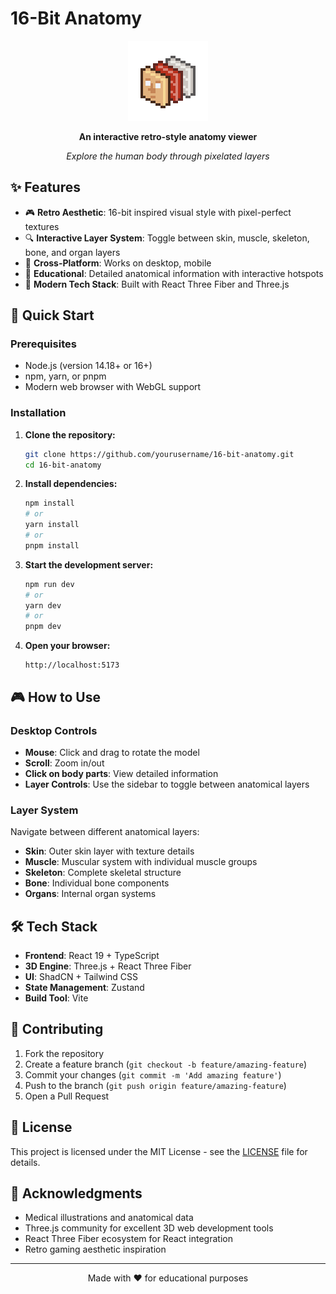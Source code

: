 # 16-Bit Anatomy

<div align="center">
  <img src="public/anatomy-logo-512.webp" alt="16-Bit Anatomy Logo" width="128" height="128">
  
  **An interactive retro-style anatomy viewer**
  
  *Explore the human body through pixelated layers*
</div>

## ✨ Features

- 🎮 **Retro Aesthetic**: 16-bit inspired visual style with pixel-perfect textures
- 🔍 **Interactive Layer System**: Toggle between skin, muscle, skeleton, bone, and organ layers
- 📱 **Cross-Platform**: Works on desktop, mobile
- 🎯 **Educational**: Detailed anatomical information with interactive hotspots
- 🎨 **Modern Tech Stack**: Built with React Three Fiber and Three.js

## 🚀 Quick Start

### Prerequisites

- Node.js (version 14.18+ or 16+)
- npm, yarn, or pnpm
- Modern web browser with WebGL support

### Installation

1. **Clone the repository:**

   ```bash
   git clone https://github.com/yourusername/16-bit-anatomy.git
   cd 16-bit-anatomy
   ```

2. **Install dependencies:**

   ```bash
   npm install
   # or
   yarn install
   # or
   pnpm install
   ```

3. **Start the development server:**

   ```bash
   npm run dev
   # or
   yarn dev
   # or
   pnpm dev
   ```

4. **Open your browser:**
   ```
   http://localhost:5173
   ```

## 🎮 How to Use

### Desktop Controls

- **Mouse**: Click and drag to rotate the model
- **Scroll**: Zoom in/out
- **Click on body parts**: View detailed information
- **Layer Controls**: Use the sidebar to toggle between anatomical layers

### Layer System

Navigate between different anatomical layers:

- **Skin**: Outer skin layer with texture details
- **Muscle**: Muscular system with individual muscle groups
- **Skeleton**: Complete skeletal structure
- **Bone**: Individual bone components
- **Organs**: Internal organ systems

## 🛠️ Tech Stack

- **Frontend**: React 19 + TypeScript
- **3D Engine**: Three.js + React Three Fiber
- **UI**: ShadCN + Tailwind CSS
- **State Management**: Zustand
- **Build Tool**: Vite

## 🤝 Contributing

1. Fork the repository
2. Create a feature branch (`git checkout -b feature/amazing-feature`)
3. Commit your changes (`git commit -m 'Add amazing feature'`)
4. Push to the branch (`git push origin feature/amazing-feature`)
5. Open a Pull Request

## 📄 License

This project is licensed under the MIT License - see the [LICENSE](LICENSE) file for details.

## 🙏 Acknowledgments

- Medical illustrations and anatomical data
- Three.js community for excellent 3D web development tools
- React Three Fiber ecosystem for React integration
- Retro gaming aesthetic inspiration

---

<div align="center">
  Made with ❤️ for educational purposes
</div>
